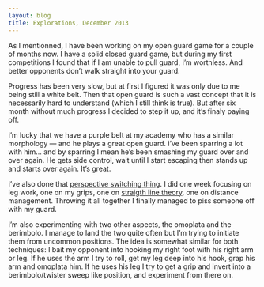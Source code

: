 ```yaml
---
layout: blog
title: Explorations, December 2013
---
```

As I mentionned, I have been working on my open guard game for a couple of months now. I have a solid closed guard game, but during my first competitions I found that if I am unable to pull guard, I’m worthless. And better opponents don’t walk straight into your guard.

Progress has been very slow, but at first I figured it was only due to me being still a white belt. Then that open guard is such a vast concept that it is necessarily hard to understand (which I still think is true). But after six month without much progress I decided to step it up, and it’s finaly paying off.

I’m lucky that we have a purple belt at my academy who has a similar morphology — and he plays a great open guard. i’ve been sparring a lot with him… and by sparring I mean he’s been smashing my guard over and over again. He gets side control, wait until I start escaping then stands up and starts over again. It’s great.

I’ve also done that [perspective switching thing](http://yannick-lohse.fr/bjj/2013/12/19/shifting-perspective.html). I did one week focusing on leg work, one on my grips, one on [straigth line theory](http://www.jayjitsu.com/jiu-jitsu-straight-line-theory/), one on distance management. Throwing it all together I finally managed to piss someone off with my guard.

I’m also experimenting with two other aspects, the omoplata and the berimbolo. I manage to land the two quite often but I’m trying to initiate them from uncommon positions. The idea is somewhat similar for both techniques: I bait my opponent into hooking my right foot with his right arm or leg. If he uses the arm I try to roll, get my leg deep into his hook, grap his arm and omoplata him. If he uses his leg I try to get a grip and invert into a berimbolo/twister sweep like position, and experiment from there on.